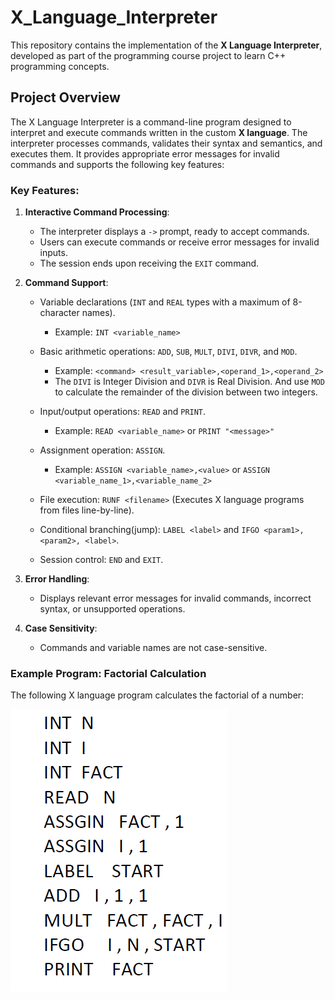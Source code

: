 # X_Language_Interpreter
 This repository contains the implementation of the **X Language Interpreter**, developed as part of the programming course project to learn C++ programming concepts.

## Project Overview

The X Language Interpreter is a command-line program designed to interpret and execute commands written in the custom **X language**. The interpreter processes commands, validates their syntax and semantics, and executes them. It provides appropriate error messages for invalid commands and supports the following key features:

### Key Features:
1. **Interactive Command Processing**:
   - The interpreter displays a `->` prompt, ready to accept commands.
   - Users can execute commands or receive error messages for invalid inputs.
   - The session ends upon receiving the `EXIT` command.

2. **Command Support**:
   - Variable declarations (`INT` and `REAL` types with a maximum of 8-character names). 
        - Example:  `INT <variable_name>`

   - Basic arithmetic operations: `ADD`, `SUB`, `MULT`, `DIVI`, `DIVR`, and `MOD`. 
        - Example: `<command> <result_variable>,<operand_1>,<operand_2>`
        - The `DIVI` is Integer Division and `DIVR` is Real Division. And use `MOD` to calculate the remainder of the division between two integers.

   - Input/output operations: `READ` and `PRINT`. 
        - Example: `READ <variable_name>` or `PRINT "<message>"`

   - Assignment operation: `ASSIGN`. 
        - Example: `ASSIGN <variable_name>,<value>` or `ASSIGN <variable_name_1>,<variable_name_2>`

   - File execution: `RUNF <filename>` (Executes X language programs from files line-by-line).
   
   - Conditional branching(jump): `LABEL <label>` and `IFGO <param1>, <param2>, <label>`.

   - Session control: `END` and `EXIT`.

3. **Error Handling**:
   - Displays relevant error messages for invalid commands, incorrect syntax, or unsupported operations.

4. **Case Sensitivity**:
   - Commands and variable names are not case-sensitive.

### Example Program: Factorial Calculation

The following X language program calculates the factorial of a number:

![FactorialN](sample_code.png)